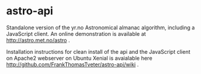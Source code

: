 # astro-api
Standalone version of the yr.no Astronomical almanac algorithm, including a JavaScript client. An online demonstration is available at http://astro.met.no/astro .

Installation instructions for clean install of the api and the JavaScript client on Apache2 webserver on Ubuntu Xenial is avaialable here http://github.com/FrankThomasTveter/astro-api/wiki .
